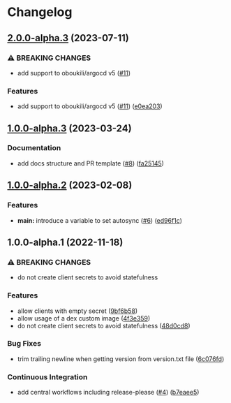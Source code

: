 # Changelog

## [2.0.0-alpha.3](https://github.com/camptocamp/devops-stack-module-dex/compare/v1.0.0-alpha.3...v2.0.0-alpha.3) (2023-07-11)


### ⚠ BREAKING CHANGES

* add support to oboukili/argocd v5 ([#11](https://github.com/camptocamp/devops-stack-module-dex/issues/11))

### Features

* add support to oboukili/argocd v5 ([#11](https://github.com/camptocamp/devops-stack-module-dex/issues/11)) ([e0ea203](https://github.com/camptocamp/devops-stack-module-dex/commit/e0ea203285ec2ac77d63e90e8a707254a851e284))

## [1.0.0-alpha.3](https://github.com/camptocamp/devops-stack-module-dex/compare/v1.0.0-alpha.2...v1.0.0-alpha.3) (2023-03-24)


### Documentation

* add docs structure and PR template ([#8](https://github.com/camptocamp/devops-stack-module-dex/issues/8)) ([fa25145](https://github.com/camptocamp/devops-stack-module-dex/commit/fa25145814a5ba2997ece08757896b58d76727dd))

## [1.0.0-alpha.2](https://github.com/camptocamp/devops-stack-module-dex/compare/v1.0.0-alpha.1...v1.0.0-alpha.2) (2023-02-08)


### Features

* **main:** introduce a variable to set autosync ([#6](https://github.com/camptocamp/devops-stack-module-dex/issues/6)) ([ed96f1c](https://github.com/camptocamp/devops-stack-module-dex/commit/ed96f1c95f58294c2aeaf65024b1d33706cdb2c3))

## 1.0.0-alpha.1 (2022-11-18)


### ⚠ BREAKING CHANGES

* do not create client secrets to avoid statefulness

### Features

* allow clients with empty secret ([9bf6b58](https://github.com/camptocamp/devops-stack-module-dex/commit/9bf6b588dafc5d716ba581288bb190cd9357fc9a))
* allow usage of a dex custom image ([4f3e359](https://github.com/camptocamp/devops-stack-module-dex/commit/4f3e359530ef128f98dace2db553befaa368a818))
* do not create client secrets to avoid statefulness ([48d0cd8](https://github.com/camptocamp/devops-stack-module-dex/commit/48d0cd83d2985cd00bb03e8683c08037fbda2e02))


### Bug Fixes

* trim trailing newline when getting version from version.txt file ([6c076fd](https://github.com/camptocamp/devops-stack-module-dex/commit/6c076fd05942d6c3adca9a079df4c755046a5993))


### Continuous Integration

* add central workflows including release-please ([#4](https://github.com/camptocamp/devops-stack-module-dex/issues/4)) ([b7eaee5](https://github.com/camptocamp/devops-stack-module-dex/commit/b7eaee543135c0ddc5ff8633d4e6fc579cc4ad6f))
